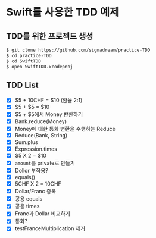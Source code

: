 # Swift를 사용한 TDD 예제

## TDD를 위한 프로젝트 생성

```bash
$ git clone https://github.com/sigmadream/practice-TDD
$ cd practice-TDD
$ cd SwiftTDD
$ open SwiftTDD.xcodeproj
```

## TDD List

- [x] $5 + 10CHF = $10 (환율 2:1)
- [x] $5 + $5 = $10
- [x] $5 + $5에서 Money 반환하기
- [x] Bank.reduce(Money)
- [x] Money에 대한 통화 변환을 수행하는 Reduce
- [x] Reduce(Bank, String)
- [x] Sum.plus
- [x] Expression.times
- [x] $5 X 2 = $10
- [x] `amount`를 private로 만들기
- [x] Dollor 부작용?
- [x] equals()
- [x] 5CHF X 2 = 10CHF
- [x] Dollar/Franc 중복
- [x] 공용 equals
- [x] 공용 times
- [x] Franc과 Dollar 비교하기
- [x] 통화?
- [x] testFranceMultiplication 제거
